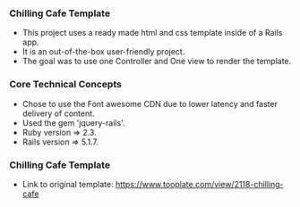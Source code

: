 ### Chilling Cafe Template


- This project uses a ready made html and css template inside of a Rails app.
- It is an out-of-the-box user-friendly project.
- The goal was to use one Controller and One view to render the template.


### Core Technical Concepts

- Chose to use the Font awesome CDN due to lower latency and faster delivery of content.
- Used the gem 'jquery-rails'.
- Ruby version => 2.3.
- Rails version => 5.1.7.


### Chilling Cafe Template

- Link to original template: https://www.tooplate.com/view/2118-chilling-cafe


